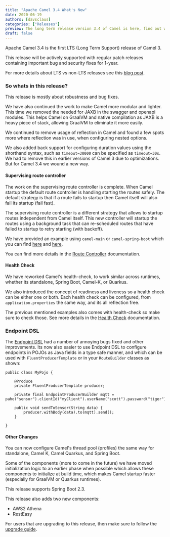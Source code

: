 ```yaml
---
title: "Apache Camel 3.4 What's New"
date: 2020-06-19
authors: [davsclaus]
categories: ["Releases"]
preview: The long term release version 3.4 of Camel is here, find out what's new.
draft: false
---
```


Apache Camel 3.4 is the first LTS (Long Term Support) release of Camel 3.

This release will be actively supported with regular patch releases containing important bug and security fixes for 1-year.

For more details about LTS vs non-LTS releases see this [blog post](https://camel.apache.org/blog/LTS-Release-Schedule/).


### So whats in this release?

This release is mostly about robustness and bug fixes. 

We have also continued the work to make Camel more modular and lighter. 
This time we removed the needed for JAXB in the swagger and openapi modules.
This helps Camel on GraalVM and native compilation as JAXB is a heavy piece of stack,
allowing GraalVM to eliminate it more easily.

We continued to remove usage of reflection in Camel and found a few spots more where
reflection was in use, when configuring nested options.

We also added back support for configuring duration values using the shorthand syntax, 
such as `timeout=30000` can be specified as `timeout=30s`. We had to remove this in earlier
versions of Camel 3 due to optimizations. But for Camel 3.4 we wound a new way. 

#### Supervising route controller

The work on the supervising route controller is complete. When Camel startup the default route controller
is handling starting the routes safely. The default strategy is that if a route fails to startup then Camel
itself will also fail its startup (fail fast). 

The supervising route controller is a different strategy that allows to startup routes independent from Camel itself.
This new controller will startup the routes using a background task that can re-scheduled routes that
have failed to startup to retry starting (with backoff).

We have provided an example using `camel-main` or `camel-spring-boot` which you can find
[here](https://github.com/apache/camel-examples/tree/master/examples/camel-example-main-health) and
[here](https://github.com/apache/camel-spring-boot-examples/tree/master/camel-example-spring-boot-health-checks).

You can find more details in the [Route Controller](https://camel.apache.org/manual/latest/route-controller.html) documentation.

#### Health Check

We have reworked Camel's health-check, to work similar across runtimes, whether its standalone, Spring Boot,
Camel-K, or Quarkus.

We also introduced the concept of readiness and liveness so a health check can be either one or both.
Each health check can be configured, from `application.properties` the same way, and its all reflection free.

The previous mentioned examples also comes with health-check so make sure to check those.
See more details in the [Health Check](https://camel.apache.org/manual/latest/health-check.html) documentation.

### Endpoint DSL

The [Endpoint DSL](https://camel.apache.org/manual/latest/Endpoint-dsl.html) had a number of annoying bugs fixed and other improvements.
Its now also easier to use Endpoint DSL to configure endpoints in POJOs as Java fields in a type safe manner, 
and which can be used with `FluentProducerTemplate` or in your `RouteBuilder` classes as shown:

```
public class MyPojo {

    @Produce
    private FluentProducerTemplate producer;

    private final EndpointProducerBuilder mqtt = paho("sensor").clientId("myClient").userName("scott").password("tiger");

    public void sendToSensor(String data) {
        producer.withBody(data).to(mqtt).send();
    }

}    
```

#### Other Changes

You can now configure Camel's thread pool (profiles) the same way for standalone, Camel K, Camel Quarkus, and Spring Boot.

Some of the components (more to come in the future) we have moved initialization logic to an earlier phase when possible
which allows these components to initialize at build time, which makes Camel startup faster (especially for GraalVM or Quarkus runtimes).

This release supports Spring Boot 2.3.

This release also adds two new components:

- AWS2 Athena
- RestEasy 

For users that are upgrading to this release, then make sure to follow
the [upgrade guide](https://camel.apache.org/manual/latest/camel-3x-upgrade-guide.html).
